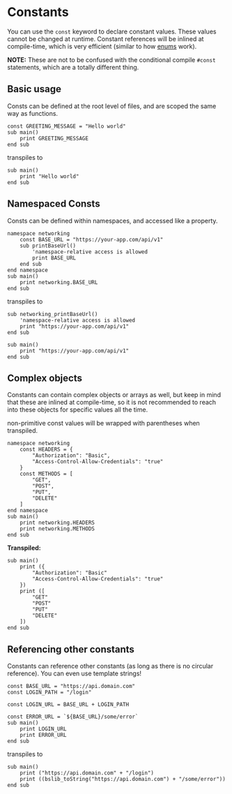 # Constants
You can use the `const` keyword to declare constant values. These values cannot be changed at runtime. Constant references will be inlined at compile-time, which is very efficient (similar to how [enums](enums.md) work).

**NOTE:** These are not to be confused with the conditional compile `#const` statements, which are a totally different thing.

## Basic usage
Consts can be defined at the root level of files, and are scoped the same way as functions.
```BrighterScript
const GREETING_MESSAGE = "Hello world"
sub main()
    print GREETING_MESSAGE
end sub
```
transpiles to
```BrightScript
sub main()
    print "Hello world"
end sub
```

## Namespaced Consts
Consts can be defined within namespaces, and accessed like a property.

```BrighterScript
namespace networking
    const BASE_URL = "https://your-app.com/api/v1"
    sub printBaseUrl()
		'namespace-relative access is allowed
        print BASE_URL
    end sub
end namespace
sub main()
    print networking.BASE_URL
end sub
```

transpiles to

```BrightScript
sub networking_printBaseUrl()
    'namespace-relative access is allowed
    print "https://your-app.com/api/v1"
end sub

sub main()
    print "https://your-app.com/api/v1"
end sub
```

## Complex objects
Constants can contain complex objects or arrays as well, but keep in mind that these are inlined at compile-time, so it is not recommended to reach into these objects for specific values all the time.

non-primitive const values will be wrapped with parentheses when transpiled.

```BrighterScript
namespace networking
	const HEADERS = {
		"Authorization": "Basic",
		"Access-Control-Allow-Credentials": "true"
	}
	const METHODS = [
	    "GET",
	    "POST",
	    "PUT",
	    "DELETE"
	]
end namespace
sub main()
    print networking.HEADERS
    print networking.METHODS
end sub
```
**Transpiled:**
```brightscript
sub main()
    print ({
        "Authorization": "Basic"
        "Access-Control-Allow-Credentials": "true"
    })
    print ([
        "GET"
        "POST"
        "PUT"
        "DELETE"
    ])
end sub
```

## Referencing other constants
Constants can reference other constants (as long as there is no circular reference). You can even use template strings!

```brighterscript
const BASE_URL = "https://api.domain.com"
const LOGIN_PATH = "/login"

const LOGIN_URL = BASE_URL + LOGIN_PATH

const ERROR_URL = `${BASE_URL}/some/error`
sub main()
    print LOGIN_URL
    print ERROR_URL
end sub
```

transpiles to

```brightscript
sub main()
    print ("https://api.domain.com" + "/login")
    print ((bslib_toString("https://api.domain.com") + "/some/error"))
end sub
```
